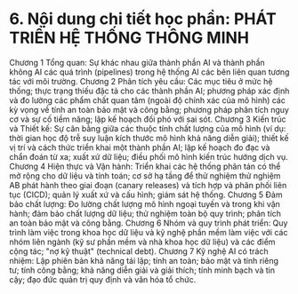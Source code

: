 # 6. Nội dung chi tiết học phần: PHÁT TRIỂN HỆ THỐNG THÔNG MINH
Chương 1 Tổng quan: Sự khác nhau giữa thành phần AI và thành phần không AI các quá trình (pipelines) trong hệ thống AI các bên liên quan tương tác với môi trường.
Chương 2 Phân tích yêu cầu: Các mục tiêu ở mức hệ thống; thực trạng thiếu đặc tả cho các thành phần AI; phương pháp xác định và đo lường các phẩm chất quan tâm (ngoài độ chính xác của mô hình) các kỳ vọng về tính an toàn bảo mật và công bằng; phương pháp phân tích nguy cơ và sự cố tiềm năng; lập kế hoạch đối phó với sai sót.
Chương 3 Kiến trúc và Thiết kế: Sự cân bằng giữa các thuộc tính chất lượng của mô hình (ví dụ: thời gian học độ trễ suy luận kích thước mô hình khả năng diễn giải); thiết kế vị trí và cách thức triển khai một thành phần AI; lập kế hoạch đo đạc và chẩn đoán từ xa; xuất xứ dữ liệu; điều phối mô hình kiến trúc hướng dịch vụ.
Chương 4 Hiện thực và Vận hành: Triển khai các hệ thống phân tán có thể mở rộng cho dữ liệu và tính toán; cơ sở hạ tầng để thử nghiệm thử nghiệm AB phát hành theo giai đoạn (canary releases) và tích hợp và phân phối liên tục (CICD); quản lý xuất xứ và cấu hình; giám sát hệ thống.
Chương 5 Đảm bảo chất lượng: Đo lường chất lượng mô hình ngoại tuyến và trong khi vận hành; đảm bảo chất lượng dữ liệu; thử nghiệm toàn bộ quy trình; phân tích an toàn bảo mật và công bằng.
Chương 6 Nhóm và quy trình phát triển: Quy trình làm việc trong khoa học dữ liệu và kỹ nghệ phần mềm làm việc với các nhóm liên ngành (kỹ sư phần mềm và nhà khoa học dữ liệu) và các điểm cộng tác; "nợ kỹ thuật" (technical debt).
Chương 7 Kỹ nghệ AI có trách nhiệm: Lập phiên bản khả năng tái lập; tính an toàn; bảo mật và tính riêng tư; tính công bằng; khả năng diễn giải và giải thích; tính minh bạch và tin cậy; đạo đức quản trị quy định và văn hóa tổ chức.
